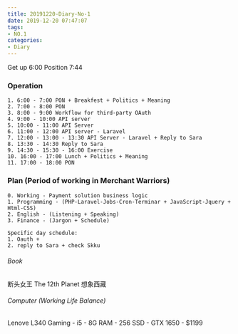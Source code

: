 ```yaml
---
title: 20191220-Diary-No-1
date: 2019-12-20 07:47:07
tags:
- NO.1
categories:
- Diary
---
```

Get up 6:00 Position 7:44

### Operation
	1. 6:00 - 7:00 PON + Breakfest + Politics + Meaning
	2. 7:00 - 8:00 PON
	3. 8:00 - 9:00 Workflow for third-party OAuth
	4. 9:00 - 10:00 API server
	5. 10:00 - 11:00 API Server
	6. 11:00 - 12:00 API server - Laravel
	7. 12:00 - 13:00 - 13:30 API Server - Laravel + Reply to Sara
	8. 13:30 - 14:30 Reply to Sara
	9. 14:30 - 15:30 - 16:00 Exercise 
	10. 16:00 - 17:00 Lunch + Politics + Meaning
	11. 17:00 - 18:00 PON



### Plan (Period of working in Merchant Warriors)
	0. Working - Payment solution business logic
	1. Programming - (PHP-Laravel-Jobs-Cron-Terminar + JavaScript-Jquery + Html-CSS)
	2. English - (Listening + Speaking) 
	3. Finance - (Jargon + Schedule)

	Specific day schedule: 
	1. Oauth + 
	2. reply to Sara + check Skku


###### Book	
断头女王
The 12th Planet
想象西藏

###### Computer (Working Life Balance) 
Lenove L340 Gaming - i5 - 8G RAM - 256 SSD - GTX 1650 - $1199  

